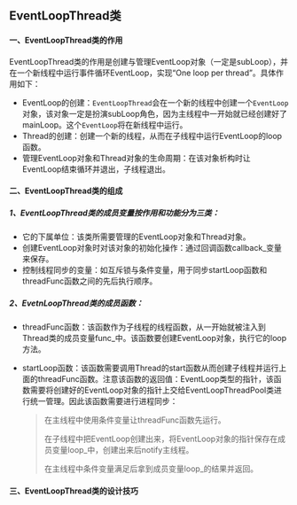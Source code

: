 ## EventLoopThread类

#### 一、EventLoopThread类的作用

EventLoopThread类的作用是创建与管理EventLoop对象（一定是subLoop），并在一个新线程中运行事件循环EventLoop，实现“One loop per thread”。具体作用如下：

* EventLoop的创建：`EventLoopThread`会在一个新的线程中创建一个`EventLoop`对象，该对象一定是扮演subLoop角色，因为主线程中一开始就已经创建好了mainLoop。这个`EventLoop`将在新线程中运行。
* Thread的创建：创建一个新的线程，从而在子线程中运行EventLoop的loop函数。
* 管理EventLoop对象和Thread对象的生命周期：在该对象析构时让EventLoop结束循环并退出，子线程退出。

#### 二、EventLoopThread类的组成

##### 1、EventLoopThread类的成员变量按作用和功能分为三类：

* 它的下属单位：该类所需要管理的EventLoop对象和Thread对象。
* 创建EventLoop对象时对该对象的初始化操作：通过回调函数callback_变量来保存。
* 控制线程同步的变量：如互斥锁与条件变量，用于同步startLoop函数和threadFunc函数之间的先后执行顺序。

##### 2、EvetnLoopThread类的成员函数：

* threadFunc函数：该函数作为子线程的线程函数，从一开始就被注入到Thread类的成员变量func\_中。该函数要创建EventLoop对象，执行它的loop方法。

* startLoop函数：该函数需要调用Thread的start函数从而创建子线程并运行上面的threadFunc函数。注意该函数的返回值：EventLoop类型的指针，该函数需要将创建好的EventLoop对象的指针上交给EventLoopThreadPool类进行统一管理。因此该函数需要进行进程同步：

  > 在主线程中使用条件变量让threadFunc函数先运行。
  >
  > 在子线程中把EventLoop创建出来，将EventLoop对象的指针保存在成员变量loop\_中，创建出来后notify主线程。
  >
  > 在主线程中条件变量满足后拿到成员变量loop\_的结果并返回。

#### 三、EventLoopThread类的设计技巧

